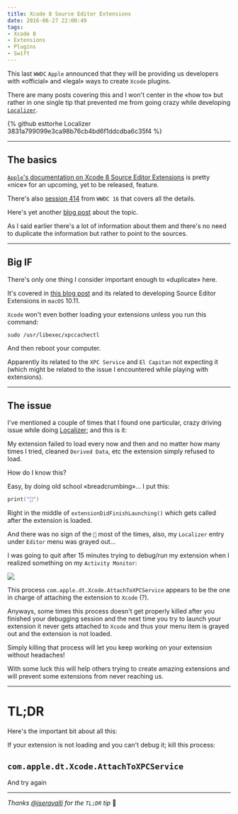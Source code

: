 ```yaml
---
title: Xcode 8 Source Editor Extensions
date: 2016-06-27 22:00:49
tags:
- Xcode 8
- Extensions
- Plugins
- Swift
---
```

This last `WWDC` `Apple` announced that they will be providing us developers with «official» and «legal» ways to create `Xcode` plugins.

There are many posts covering this and I won't center in the «how to» but rather in one single tip that prevented me from going crazy while developing [`Localizer`][localizer].

{% github esttorhe Localizer 3831a799099e3ca98b76cb4bd6f1ddcdba6c35f4 %}

<!--more-->

---

## The basics
[`Apple`'s documentation on Xcode 8 Source Editor Extensions][appledocs] is pretty «nice» for an upcoming, yet to be released, feature.

There's also [session 414][applevideo] from `WWDC 16` that covers all the details.

Here's yet another [blog post][extensions-blogpost] about the topic.

As I said earlier there's a lot of information about them and there's no need to duplicate the information but rather to point to the sources.

---

## Big IF

There's only one thing I consider important enough to «duplicate» here.

It's covered in [this blog post][extensions-blogpost] and its related to developing Source Editor Extensions in `macOS` 10.11.

`Xcode` won't even bother loading your extensions unless you run this command:

```console
sudo /usr/libexec/xpccachectl
```

And then reboot your computer.

Apparently its related to the `XPC Service` and `El Capitan` not expecting it (which might be related to the issue I encountered while playing with extensions).

---

## The issue

I've mentioned a couple of times that I found one particular, crazy driving issue while doing [Localizer][localizer]; and this is it:

My extension failed to load every now and then and no matter how many times I tried, cleaned `Derived Data`, etc the extension simply refused to load.

How do I know this?

Easy, by doing old school «breadcrumbing»… I put this:

```swift
print("🎉")
```

Right in the middle of `extensionDidFinishLaunching()` which gets called after the extension is loaded.

And there was no sign of the `🎉` most of the times, also, my `Localizer` entry under `Editor` menu was grayed out…

I was going to quit after 15 minutes trying to debug/run my extension when I realized something on my `Activity Monitor`:

![](XPC.png)

This process `com.apple.dt.Xcode.AttachToXPCService` appears to be the one in charge of attaching the extension to `Xcode` (?).

Anyways, some times this process doesn't get properly killed after you finished your debugging session and the next time you try to launch your extension it never gets attached to `Xcode` and thus your menu item is grayed out and the extension is not loaded.

Simply killing that process will let you keep working on your extension without headaches!

With some luck this will help others trying to create amazing extensions and will prevent some extensions from never reaching us.

---

# TL;DR

Here's the important bit about all this:

If your extension is not loading and you can't debug it; kill this process:

**`com.apple.dt.Xcode.AttachToXPCService`**
---

And try again

---

*Thanks [@jseravalli][jseravalli] for the `TL;DR` tip* 🙇

[localizer]:https://github.com/esttorhe/localizer
[appledocs]:https://developer.apple.com/app-extensions/
[applevideo]:https://developer.apple.com/videos/play/wwdc2016/414/
[extensions-blogpost]:http://www.russbishop.net/xcode-extensions
[jseravalli]:https://github.com/jseravalli
